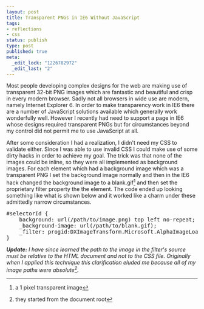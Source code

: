 ```yaml
--- 
layout: post
title: Transparent PNGs in IE6 Without JavaScript
tags: 
- reflections
- css
status: publish
type: post
published: true
meta: 
  _edit_lock: "1226782972"
  _edit_last: "2"
---
```

Most people developing complex designs for the web are making use of transparent 32-bit PNG images which are fantastic and beautiful and crisp in every modern browser. Sadly not all browsers in wide use are modern, namely Internet Explorer 6. In order to make transparency work in IE6 there are a number of JavaScript solutions available which generally work wonderfully well. However I recently had need to support a page in IE6 whose designs required transparent PNGs but for circumstances beyond my control did not permit me to use JavaScript at all.

After some consideration I had a realization, I didn't need my CSS to validate either. Since I was able to use invalid CSS I could make use of some dirty hacks in order to achieve my goal. The trick was that none of the images could be inline, so they were all implemented as background images. For each element which had a background image which was a transparent PNG I set the background image normally and then in the IE6 hack changed the background image to a blank.gif[^1] and then set the proprietary filter property the the element. The code ended up looking something like what is shown below and it worked like a charm under these admittedly narrow circumstances.

<pre lang="css">
#selectorId {
	background: url(/path/to/image.png) top left no-repeat;
	_background-image: url(/path/to/blank.gif);
	_filter: progid:DXImageTransform.Microsoft.AlphaImageLoader(src="/path/to/image.png", sizingMethod="scale");
}
</pre>

_**Update:** I have since learned the path to the image in the filter's source must be relative to the HTML document and not to the CSS file. Originally when I applied this technique this clarification eluded me because all of my image paths were absolute[^2]._

[^1]: a 1 pixel transparent image
[^2]: they started from the document root
